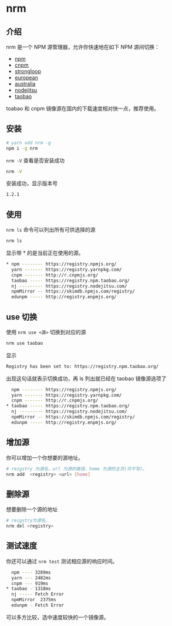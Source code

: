 # nrm

## 介绍

nrm 是一个 NPM 源管理器，允许你快速地在如下 NPM 源间切换：

- [npm](https://www.npmjs.com/)
- [cnpm](https://cnpmjs.org/)
- [strongloop](https://strongloop.com/)
- [european](http://npmjs.eu/)
- [australia](http://npmjs.org.au/)
- [nodejitsu](https://www.nodejitsu.com/)
- [taobao](http://npm.taobao.org/)

toabao 和 cnpm 镜像源在国内的下载速度相对快一点，推荐使用。

## 安装

```bash
# yarn add nrm -g
npm i -g nrm
```

`nrm -V` 查看是否安装成功

```bash
nrm -V
```

安装成功，显示版本号

```bash
1.2.1
```

## 使用

`nrm ls` 命令可以列出所有可供选择的源

```bash
nrm ls
```

显示带 \* 的是当前正在使用的源。

```bash
* npm -------- https://registry.npmjs.org/
  yarn ------- https://registry.yarnpkg.com/
  cnpm ------- http://r.cnpmjs.org/
  taobao ----- https://registry.npm.taobao.org/
  nj --------- https://registry.nodejitsu.com/
  npmMirror -- https://skimdb.npmjs.com/registry/
  edunpm ----- http://registry.enpmjs.org/
```

## use 切换

使用 `nrm use <源>` 切换到对应的源

```bash
nrm use taobao
```

显示

```bash
Registry has been set to: https://registry.npm.taobao.org/
```

出现这句话就表示切换成功，再 ls 列出就已经在 taobao 镜像源选项了

```bash
  npm -------- https://registry.npmjs.org/
  yarn ------- https://registry.yarnpkg.com/
  cnpm ------- http://r.cnpmjs.org/
* taobao ----- https://registry.npm.taobao.org/
  nj --------- https://registry.nodejitsu.com/
  npmMirror -- https://skimdb.npmjs.com/registry/
  edunpm ----- http://registry.enpmjs.org/
```

## 增加源

你可以增加一个你想要的源地址。

```bash
# reigstry 为源名，url 为源的路径，home 为源的主页(可不写)。
nrm add  <registry> <url> [home]
```

## 删除源

想要删除一个源的地址

```bash
# reigstry为源名.
nrm del <registry>
```

## 测试速度

你还可以通过 `nrm test` 测试相应源的响应时间。

```bash
  npm ---- 3289ms
  yarn --- 2482ms
  cnpm --- 919ms
* taobao - 1318ms
  nj ----- Fetch Error
  npmMirror  2375ms
  edunpm - Fetch Error
```

可以多方比较，选中速度较快的一个镜像源。

